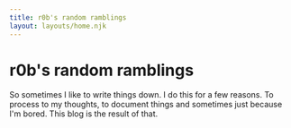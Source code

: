 ```yaml
---
title: r0b's random ramblings
layout: layouts/home.njk
---
```


# r0b's random ramblings

So sometimes I like to write things down.
I do this for a few reasons.
To process to my thoughts, to document things and sometimes just because I'm bored.
This blog is the result of that.